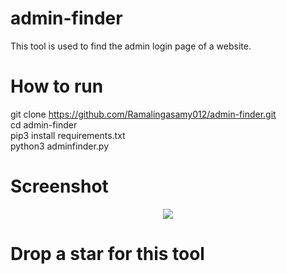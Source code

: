 # admin-finder
This tool is used to find the admin login page of a website.

# How to run
 git clone https://github.com/Ramalingasamy012/admin-finder.git<br/>
 cd admin-finder<br/>
 pip3 install requirements.txt<br/>
 python3 adminfinder.py<br/>
 # Screenshot
 <p align="center">
  <img src="https://github.com/Ramalingasamy012/w3bscrap3r/blob/main/adminfinder.png" >
</p>

# Drop a star for this tool 
